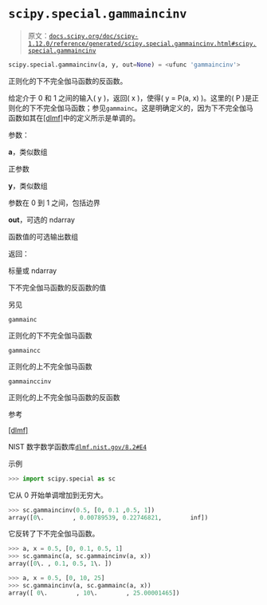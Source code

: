 # `scipy.special.gammaincinv`

> 原文：[`docs.scipy.org/doc/scipy-1.12.0/reference/generated/scipy.special.gammaincinv.html#scipy.special.gammaincinv`](https://docs.scipy.org/doc/scipy-1.12.0/reference/generated/scipy.special.gammaincinv.html#scipy.special.gammaincinv)

```py
scipy.special.gammaincinv(a, y, out=None) = <ufunc 'gammaincinv'>
```

正则化的下不完全伽马函数的反函数。

给定介于 0 和 1 之间的输入\( y \)，返回\( x \)，使得\( y = P(a, x) \)。这里的\( P \)是正则化的下不完全伽马函数；参见`gammainc`。这是明确定义的，因为下不完全伽马函数如其在[[dlmf]](#r997bd97c84b5-dlmf)中的定义所示是单调的。

参数：

**a**，类似数组

正参数

**y**，类似数组

参数在 0 到 1 之间，包括边界

**out**，可选的 ndarray

函数值的可选输出数组

返回：

标量或 ndarray

下不完全伽马函数的反函数的值

另见

`gammainc`

正则化的下不完全伽马函数

`gammaincc`

正则化的上不完全伽马函数

`gammainccinv`

正则化的上不完全伽马函数的反函数

参考

[[dlmf]](#id1)

NIST 数字数学函数库[`dlmf.nist.gov/8.2#E4`](https://dlmf.nist.gov/8.2#E4)

示例

```py
>>> import scipy.special as sc 
```

它从 0 开始单调增加到无穷大。

```py
>>> sc.gammaincinv(0.5, [0, 0.1 ,0.5, 1])
array([0\.        , 0.00789539, 0.22746821,        inf]) 
```

它反转了下不完全伽马函数。

```py
>>> a, x = 0.5, [0, 0.1, 0.5, 1]
>>> sc.gammainc(a, sc.gammaincinv(a, x))
array([0\. , 0.1, 0.5, 1\. ]) 
```

```py
>>> a, x = 0.5, [0, 10, 25]
>>> sc.gammaincinv(a, sc.gammainc(a, x))
array([ 0\.        , 10\.        , 25.00001465]) 
```
